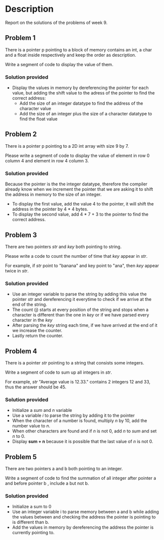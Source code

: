 # Description

Report on the solutions of the problems of week 9.

## Problem 1

There is a pointer p pointing to a block of memory contains an int, a char and a float inside respectively and keep the order as description.

Write a segment of code to display the value of them.

### Solution provided

- Display the values in memory by dereferencing the pointer for each value, but adding the shift value to the adress of the pointer to find the correct address:
  - Add the size of an integer datatype to find the address of the character value
  - Add the size of an integer plus the size of a character datatype to find the float value

## Problem 2

There is a pointer p pointing to a 2D int array with size 9 by 7.

Please write a segment of code to display the value of element in row 0 column 4 and element in row 4 column 3.

### Solution provided

Because the pointer is the the integer datatype, therefore the compiler already know when we increment the pointer that we are asking it to shift the address in memory to the size of an integer.

- To display the first value, add the value 4 to the pointer, it will shift the address in the pointer by 4 \* 4 bytes.
- To display the second value, add 4 \* 7 + 3 to the pointer to find the correct address.

## Problem 3

There are two pointers _str_ and _key_ both pointing to string.

Please write a code to count the number of time that _key_ appear in _str_.

For example, if _str_ point to "banana" and key point to "ana", then _key_ appear twice in _str_.

### Solution provided

- Use an integer variable to parse the string by adding this value the pointer _str_ and dereferencing it everytime to check if we arrive at the end of the string.
- The count (j) starts at every position of the string and stops when a character is different than the one in _key_ or if we have parsed every character in the _key_
- After parsing the _key_ string each time, if we have arrived at the end of it we increase the counter.
- Lastly return the counter.

## Problem 4

There is a pointer _str_ pointing to a string that consists some integers.

Write a segment of code to sum up all integers in _str_.

For example, _str_ "Average value is 12.33." contains 2 integers 12 and 33, thus the answer should be 45.

### Solution provided

- Initialize a _sum_ and _n_ variable
- Use a variable _i_ to parse the string by adding it to the pointer
- When the character of a number is found, multiply _n_ by 10, add the number value to _n_.
- When other characters are found and if _n_ is not 0, add _n_ to _sum_ and set _n_ to 0.
- Display **sum + n** because it is possible that the last value of _n_ is not 0.

## Problem 5

There are two pointers a and b both pointing to an integer.

Write a segment of code to find the summation of all integer after pointer a and before pointer b , include a but not b.

### Solution provided

- Initialize a sum to 0
- Use an integer variable i to parse memory between a and b while adding the values between and checking the address the pointer is pointing to is different than b.
- Add the values in memory by dereferencing the address the pointer is currently pointing to.
